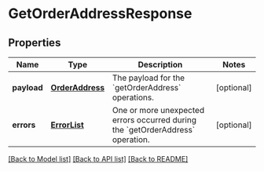# GetOrderAddressResponse

## Properties
Name | Type | Description | Notes
------------ | ------------- | ------------- | -------------
**payload** | [**OrderAddress**](OrderAddress.md) | The payload for the &#x60;getOrderAddress&#x60; operations. | [optional] 
**errors** | [**ErrorList**](ErrorList.md) | One or more unexpected errors occurred during the &#x60;getOrderAddress&#x60; operation. | [optional] 

[[Back to Model list]](../README.md#documentation-for-models) [[Back to API list]](../README.md#documentation-for-api-endpoints) [[Back to README]](../README.md)


